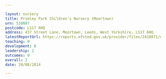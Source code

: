 ```yaml
---

layout: nursery
title: Primley Park Children's Nursery (Moortown)
urn: 510087
postcode: LS17 6HQ
address: 437 Street Lane, Moortown, Leeds, West Yorkshire, LS17 6HQ
latestReportUrl: https://reports.ofsted.gov.uk/provider/files/2418871/urn/510087.pdf
teaching: 0
development: 0
leadership: 2
outcomes: 0
overall: 2
date: 20/08/2014

---
```

